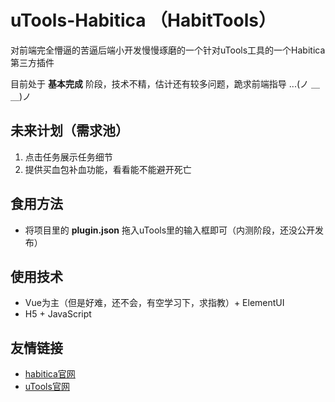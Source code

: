 # uTools-Habitica （HabitTools）
对前端完全懵逼的苦逼后端小开发慢慢琢磨的一个针对uTools工具的一个Habitica第三方插件

目前处于 **基本完成** 阶段，技术不精，估计还有较多问题，跪求前端指导 ...(ノ ＿ ＿)ノ

## 未来计划（需求池）
1. 点击任务展示任务细节
2. 提供买血包补血功能，看看能不能避开死亡

## 食用方法
- 将项目里的 **plugin.json** 拖入uTools里的输入框即可（内测阶段，还没公开发布）

## 使用技术
- Vue为主（但是好难，还不会，有空学习下，求指教）+ ElementUI
- H5 + JavaScript

## 友情链接
- [habitica官网](https://habitica.com/)
- [uTools官网](https://u.tools/)

